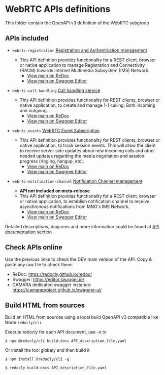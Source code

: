 # WebRTC APIs definitions

This folder contain the OpenAPI v3 definition of the WebRTC subgroup

## APIs included

* `webrtc-registration` [Registration and Authentication management](webrtc-registration.yaml)
  * This API definition provides functionality for a REST client, browser or native application to manage Registration and Connectivity (RACM) towards Internet Multimedia Subsystem (IMS) Network.
    * [View main on ReDoc](https://redocly.github.io/redoc/?url=https://raw.githubusercontent.com/camaraproject/WebRTC/main/code/API_definitions/webrtc-registration.yaml&nocors)
    * [View main on Swagger Editor](https://editor.swagger.io/?url=https://raw.githubusercontent.com/camaraproject/WebRTC/main/code/API_definitions/webrtc-registration.yaml)

* `webrtc-call-handling` [Call handling service](webrtc-call-handling.yaml)
  * This API definition provides functionality for REST clients, browser or native application, to create and manage 1-1 calling. Both incoming and outgoing.
    * [View main on ReDoc](https://redocly.github.io/redoc/?url=https://raw.githubusercontent.com/camaraproject/WebRTC/main/code/API_definitions/webrtc-call-handling.yaml&nocors)
    * [View main on Swagger Editor](https://editor.swagger.io/?url=https://raw.githubusercontent.com/camaraproject/WebRTC/main/code/API_definitions/webrtc-call-handling.yaml)

* `webrtc-events` [WebRTC Event Subscription](webrtc-events.yaml)
  * This API definition provides functionality for REST clients, browser or native application, to track session events. This will allow the client to receive server side updates about new incoming calls and other needed updates regarding the media negotiation and session progress (ringing, hangup, etc).
    * [View main on ReDoc](https://redocly.github.io/redoc/?url=https://raw.githubusercontent.com/camaraproject/WebRTC/main/code/API_definitions/webrtc-events.yaml&nocors)
    * [View main on Swagger Editor](https://editor.swagger.io/?url=https://raw.githubusercontent.com/camaraproject/WebRTC/main/code/API_definitions/webrtc-events.yaml)

* `webrtc-notification-channel` [Notification Channel management](webrtc-notification-channel.yaml)
  * **API not included on meta-release**
  * This API definition provides functionality for a REST client, browser or native application, to establish notification channel to receive asynchronous notifications from MNO's IMS Network.
    * [View main on ReDoc](https://redocly.github.io/redoc/?url=https://raw.githubusercontent.com/camaraproject/WebRTC/main/code/API_definitions/webrtc-notification-channel.yaml&nocors)
    * [View main on Swagger Editor](https://editor.swagger.io/?url=https://raw.githubusercontent.com/camaraproject/WebRTC/main/code/API_definitions/webrtc-notification-channel.yaml)

Detailed descriptions, diagrams and more information could be found at [API documentation](../../documentation/API_documentation/) section

## Check APIs online

Use the previous links to check the DEV main version of the API. Copy & paste any raw file to check them:

* ReDoc: https://redocly.github.io/redoc/
* Swagger: https://editor.swagger.io/
* CAMARA dedicated swagger instance: https://camaraproject.github.io/swagger-ui/


## Build HTML from sources

Build an HTML from sources using a local build OpenAPI v3 compatible like Node `redocly/cli`

Execute redocly for each API document, use -o to
```
$ npx @redocly/cli build-docs API_description_file.yaml
```

Or install the tool globaly and then build it
```
$ npm install @redocly/cli -g

$ redocly build-docs API_description_file.yaml
```